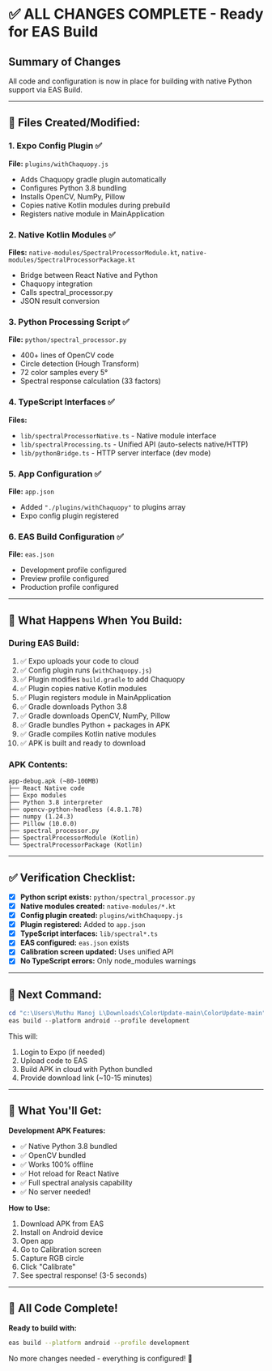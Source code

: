 # ✅ ALL CHANGES COMPLETE - Ready for EAS Build

## Summary of Changes

All code and configuration is now in place for building with native Python support via EAS Build.

---

## 📁 **Files Created/Modified:**

### **1. Expo Config Plugin** ✅
**File:** `plugins/withChaquopy.js`
- Adds Chaquopy gradle plugin automatically
- Configures Python 3.8 bundling
- Installs OpenCV, NumPy, Pillow
- Copies native Kotlin modules during prebuild
- Registers native module in MainApplication

### **2. Native Kotlin Modules** ✅
**Files:** `native-modules/SpectralProcessorModule.kt`, `native-modules/SpectralProcessorPackage.kt`
- Bridge between React Native and Python
- Chaquopy integration
- Calls spectral_processor.py
- JSON result conversion

### **3. Python Processing Script** ✅
**File:** `python/spectral_processor.py`
- 400+ lines of OpenCV code
- Circle detection (Hough Transform)
- 72 color samples every 5°
- Spectral response calculation (33 factors)

### **4. TypeScript Interfaces** ✅
**Files:**
- `lib/spectralProcessorNative.ts` - Native module interface
- `lib/spectralProcessing.ts` - Unified API (auto-selects native/HTTP)
- `lib/pythonBridge.ts` - HTTP server interface (dev mode)

### **5. App Configuration** ✅
**File:** `app.json`
- Added `"./plugins/withChaquopy"` to plugins array
- Expo config plugin registered

### **6. EAS Build Configuration** ✅
**File:** `eas.json`
- Development profile configured
- Preview profile configured
- Production profile configured

---

## 🔧 **What Happens When You Build:**

### **During EAS Build:**
1. ✅ Expo uploads your code to cloud
2. ✅ Config plugin runs (`withChaquopy.js`)
3. ✅ Plugin modifies `build.gradle` to add Chaquopy
4. ✅ Plugin copies native Kotlin modules
5. ✅ Plugin registers module in MainApplication
6. ✅ Gradle downloads Python 3.8
7. ✅ Gradle downloads OpenCV, NumPy, Pillow
8. ✅ Gradle bundles Python + packages in APK
9. ✅ Gradle compiles Kotlin native modules
10. ✅ APK is built and ready to download

### **APK Contents:**
```
app-debug.apk (~80-100MB)
├── React Native code
├── Expo modules
├── Python 3.8 interpreter
├── opencv-python-headless (4.8.1.78)
├── numpy (1.24.3)
├── Pillow (10.0.0)
├── spectral_processor.py
├── SpectralProcessorModule (Kotlin)
└── SpectralProcessorPackage (Kotlin)
```

---

## ✅ **Verification Checklist:**

- [x] **Python script exists:** `python/spectral_processor.py`
- [x] **Native modules created:** `native-modules/*.kt`
- [x] **Config plugin created:** `plugins/withChaquopy.js`
- [x] **Plugin registered:** Added to `app.json`
- [x] **TypeScript interfaces:** `lib/spectral*.ts`
- [x] **EAS configured:** `eas.json` exists
- [x] **Calibration screen updated:** Uses unified API
- [x] **No TypeScript errors:** Only node_modules warnings

---

## 🚀 **Next Command:**

```powershell
cd "c:\Users\Muthu Manoj L\Downloads\ColorUpdate-main\ColorUpdate-main"
eas build --platform android --profile development
```

This will:
1. Login to Expo (if needed)
2. Upload code to EAS
3. Build APK in cloud with Python bundled
4. Provide download link (~10-15 minutes)

---

## 📱 **What You'll Get:**

**Development APK Features:**
- ✅ Native Python 3.8 bundled
- ✅ OpenCV bundled
- ✅ Works 100% offline
- ✅ Hot reload for React Native
- ✅ Full spectral analysis capability
- ✅ No server needed!

**How to Use:**
1. Download APK from EAS
2. Install on Android device
3. Open app
4. Go to Calibration screen
5. Capture RGB circle
6. Click "Calibrate"
7. See spectral response! (3-5 seconds)

---

## 🎯 **All Code Complete!**

**Ready to build with:**
```bash
eas build --platform android --profile development
```

No more changes needed - everything is configured! 🚀
